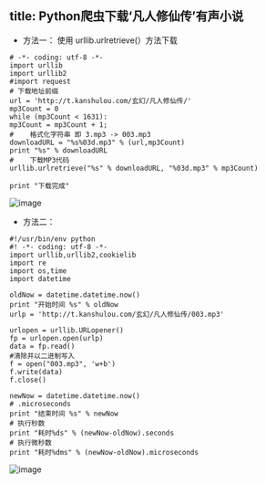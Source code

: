 
title:  Python爬虫下载‘凡人修仙传’有声小说
---

* 方法一：
使用 urllib.urlretrieve(）方法下载

```
# -*- coding: utf-8 -*-  
import urllib   
import urllib2   
#import request     
# 下载地址前缀  
url = 'http://t.kanshulou.com/玄幻/凡人修仙传/'  
mp3Count = 0  
while (mp3Count < 1631):  
mp3Count = mp3Count + 1;  
#    格式化字符串 即 3.mp3 -> 003.mp3  
downloadURL = "%s%03d.mp3" % (url,mp3Count)  
print "%s" % downloadURL  
#    下载MP3代码  
urllib.urlretrieve("%s" % downloadURL, "%03d.mp3" % mp3Count)  

print "下载完成" 

```
<!--more-->

![image](/img/5DB7932B-8382-41BE-877B-0D420CBF63A9.png)

* 方法二：

```
#!/usr/bin/env python  
#! -*- coding: utf-8 -*-  
import urllib,urllib2,cookielib  
import re  
import os,time  
import datetime  

oldNow = datetime.datetime.now()  
print "开始时间 %s" % oldNow  
urlp = 'http://t.kanshulou.com/玄幻/凡人修仙传/003.mp3'  

urlopen = urllib.URLopener()  
fp = urlopen.open(urlp)  
data = fp.read()  
#清除并以二进制写入  
f = open("003.mp3", 'w+b')  
f.write(data)  
f.close()  

newNow = datetime.datetime.now()  
# .microseconds  
print "结束时间 %s" % newNow  
# 执行秒数  
print "耗时%ds" % (newNow-oldNow).seconds  
# 执行微秒数  
print "耗时%dms" % (newNow-oldNow).microseconds  
```
![image](/img/6DAFBEC9-58AD-4862-86A6-503CA3C27E68.png)

